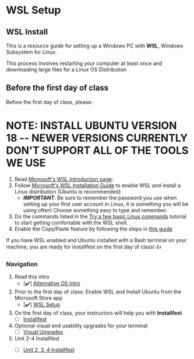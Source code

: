 # WSL Setup

## WSL Install

This is a resource guide for setting up a Windows PC with **WSL**, Windows Subsystem for Linux.

This process involves restarting your computer at least once and downloading large files for a Linux OS Distribution

## Before the first day of class

Before the first day of class, please:

# NOTE: **INSTALL UBUNTU VERSION 18 -- NEWER VERSIONS CURRENTLY DON'T SUPPORT ALL OF THE TOOLS WE USE**

1. Read [Microsoft's WSL introduction page](https://docs.microsoft.com/en-us/learn/modules/get-started-with-windows-subsystem-for-linux/1-introduction):
2. Follow [Microsoft's WSL Installation Guide](https://docs.microsoft.com/en-us/windows/wsl/install-win10#manual-installation-steps) to enable WSL and install a Linux distribution \(Ubuntu is recommended\)
   * _**IMPORTANT**_: Be sure to remember the password you use when setting up your first user account in Linux, it is something you will be using often! Choose something easy to type and remember.
3. Do the commands listed in the [Try a few basic Linux commands](https://docs.microsoft.com/en-us/learn/modules/get-started-with-windows-subsystem-for-linux/3-integration-between-linux-and-windows) tutorial to start getting comfortable with the WSL shell.
4. Enable the Copy/Paste feature by following the steps in [this guide](https://defragged.org/2020/10/29/how-to-copy-paste-in-windows-subsystem-for-linux-wsl/)

If you have WSL enabled and Ubuntu installed with a Bash terminal on your machine, you are ready for installfest on the first day of class! 👍

### Navigation

1. Read this intro
   * \[✔️\] [Alternative OS intro](./)  
2. Prior to the first day of class: Enable WSL and Install Ubuntu from the Microsoft Store app
   * \[✔️\] [WSL Setup](wsl-setup.md)
3. On the first day of class, your instructors will help you with **Installfest**
   * [ ] [Installfest](wsl-installfest.md)
4. Optional visual and usability upgrades for your terminal
   * [ ] [Visual Upgrades](upgrades.md)
5. Unit 2-4 Installfest
   * [ ] [Unit 2, 3, 4 Installfest](wsl-unit234.md)

